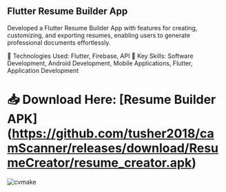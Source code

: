 ## Flutter Resume Builder App
Developed a Flutter Resume Builder App with features for creating, customizing, and exporting resumes, enabling users to generate professional documents effortlessly.

🔹 Technologies Used: Flutter, Firebase, API
🔹 Key Skills: Software Development, Android Development, Mobile Applications, Flutter, Application Development

# 📥 Download Here: [Resume Builder APK] (https://github.com/tusher2018/camScanner/releases/download/ResumeCreator/resume_creator.apk)

![cvmake](https://github.com/user-attachments/assets/1b92acb3-d99d-4e45-8e7a-56c333b26cf2)




